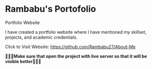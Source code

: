 # Rambabu's Portofolio
Portfolio Website

I have created a portfolio website where I have mentioned my skillset, projects, and academic credentials.

Click to Visit Website: https://github.com/Rambabu27/About-Me

🤝🤝🤝**Make  sure that open the project with live server so that it will be visible better**🤝🤝🤝

